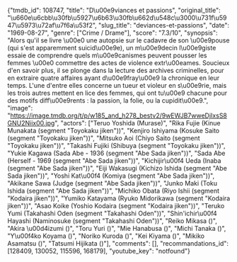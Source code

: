 {"tmdb_id": 108747, "title": "D\u00e9viances et passions", "original_title": "\u660e\u6cbb\u30fb\u5927\u6b63\u30fb\u662d\u548c\u3000\u731f\u5947\u5973\u72af\u7f6a\u53f2", "slug_title": "deviances-et-passions", "date": "1969-08-27", "genre": ["Crime / Drame"], "score": "7.3/10", "synopsis": "Alors qu'il se livre \u00e0 une autopsie sur le cadavre de son \u00e9pouse (qui s'est apparemment suicid\u00e9e), un m\u00e9decin l\u00e9giste essaie de comprendre quels m\u00e9canismes peuvent pousser les femmes \u00e0 commettre des actes de violence extr\u00eames. Soucieux d'en savoir plus, il se plonge dans la lecture des archives criminelles, pour en extraire quatre affaires ayant d\u00e9fray\u00e9 la chronique en leur temps. L'une d'entre elles concerne un tueur et violeur en s\u00e9rie, mais les trois autres mettent en lice des femmes, qui ont tu\u00e9 chacune pour des motifs diff\u00e9rents : la passion, la folie, ou la cupidit\u00e9.", "image": "https://image.tmdb.org/t/p/w185_and_h278_bestv2/9wEWJB7wweDjIxsS8GNU2Niix00.jpg", "actors": ["Teruo Yoshida (Murase)", "Rika Fujie (Kinue Munakata (segment \"Toyokaku jiken\"))", "Kenjiro Ishiyama (Kosuke Saito (segment \"Toyokaku jiken\"))", "Mitsuko Aoi (Chiyo Saito (segment \"Toyokaku jiken\"))", "Takashi Fujiki (Shibuya (segment \"Toyokaku jiken\"))", "Yukie Kagawa (Sada Abe - 1936 (segment \"Abe Sada jiken\"))", "Sada Abe (Herself - 1969 (segment \"Abe Sada jiken\"))", "Kichijir\u00f4 Ueda (Inaba (segment \"Abe Sada jiken\"))", "Eiji Wakasugi (Kichizo Ishida (segment \"Abe Sada jiken\"))", "Yoshi Kat\u00f4 (Komiya (segment \"Abe Sada jiken\"))", "Akikane Sawa (Judge (segment \"Abe Sada jiken\"))", "Junko Maki (Toku Ishida (segment \"Abe Sada jiken\"))", "Michiko Obata (Riyo Ishii (segment \"Kodaira jiken\"))", "Yumiko Katayama (Ryuko Midorikawa (segment \"Kodaira jiken\"))", "Asao Koike (Yoshio Kodaira (segment \"Kodaira jiken\"))", "Teruko Yumi (Takahashi Oden (segment \"Takahashi Oden\"))", "Shin'ichir\u00f4 Hayashi (Naminosuke (segment \"Takahashi Oden\"))", "Reiko Mikasa ()", "Akira \u00d4izumi ()", "Toru Yuri ()", "Mie Hanabusa ()", "Michi Tanaka ()", "Y\u00f4ko Koyama ()", "Noriko Kuroda ()", "Kei Kiyama ()", "Mikiko Asamatsu ()", "Tatsumi Hijikata ()"], "comments": [], "recommandations_id": [128409, 130052, 115596, 168179], "youtube_key": "notfound"}